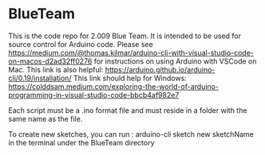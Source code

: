 # BlueTeam
This is the code repo for 2.009 Blue Team. 
It is intended to be used for source control for Arduino code. 
Please see https://medium.com/@thomas.kilmar/arduino-cli-with-visual-studio-code-on-macos-d2ad32ff0276 for instructions on using Arduino with VSCode on Mac. 
This link is also helpful: https://arduino.github.io/arduino-cli/0.19/installation/
This link should help for Windows: https://colddsam.medium.com/exploring-the-world-of-arduino-programming-in-visual-studio-code-bbcb4af982e7

Each script must be a .ino format file and must reside in a folder with the same name as the file. 

To create new sketches, you can run :
arduino-cli sketch new sketchName 
in the terminal under the BlueTeam directory